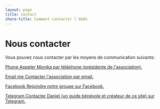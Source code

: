```yaml
---
layout: page
title: Contact
share-title: Comment contacter l'AGAS
---
```

# Nous contacter

Vous pouvez nous contacter par les moyens de communication suivants:

<p><a href="tel:{{ site.social-network-links.telephone }}" title="Phone">
   <span class="fa-stack fa-lg" aria-hidden="true">
     <i class="fas fa-circle fa-stack-2x"></i>
     <i class="fas fa-phone fa-stack-1x fa-inverse"></i>
   </span>
   <span class="sr-only">Phone</span>
   Appeler Monika par téléphone (présidente de l'association).
   </a>
</p>
<p><a href="mailto:{{ site.social-network-links.email }}" title="Email me">
    <span class="fa-stack fa-lg" aria-hidden="true">
      <i class="fas fa-circle fa-stack-2x"></i>
      <i class="fas fa-envelope fa-stack-1x fa-inverse"></i>
    </span>
    <span class="sr-only">Email me</span>
    Contacter l'association par email.
   </a>
</p>
<p><a href="https://www.facebook.com/{{ site.social-network-links.facebook }}" title="Facebook">
    <span class="fa-stack fa-lg" aria-hidden="true">
      <i class="fas fa-circle fa-stack-2x"></i>
      <i class="fab fa-facebook fa-stack-1x fa-inverse"></i>
    </span>
    <span class="sr-only">Facebook</span>
    Rejoindre notre groupe sur Facebook.
   </a>
</p>
<p><a href="https://t.me/{{ site.social-network-links.telegram }}" title="Telegram">
    <span class="fa-stack fa-lg" aria-hidden="true">
      <i class="fas fa-circle fa-stack-2x"></i>
      <i class="fab fa-telegram-plane fa-stack-1x fa-inverse"></i>
    </span>
    <span class="sr-only">Telegram</span>
    Contacter Daniel (un guide bénévole et créateur de ce site) sur Telegram.
   </a>
</p>
